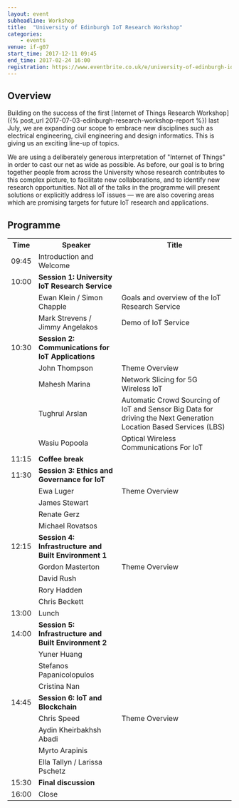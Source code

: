 ```yaml
---
layout: event
subheadline: Workshop
title:  "University of Edinburgh IoT Research Workshop"
categories:
    - events
venue: if-g07
start_time: 2017-12-11 09:45
end_time: 2017-02-24 16:00
registration: https://www.eventbrite.co.uk/e/university-of-edinburgh-iot-research-workshop-tickets-37581958650
---
```


## Overview

Building on the success of the first [Internet of Things Research Workshop]({% post_url 2017-07-03-edinburgh-research-workshop-report %}) last July, we are expanding our scope to embrace new disciplines such as electrical engineering, civil engineering and design informatics. This is giving us an exciting line-up of topics.

We are using a deliberately generous interpretation of "Internet of Things" in order to cast our net as wide as possible. As before, our goal is to bring together people from across the University whose research contributes to this complex picture, to facilitate new collaborations, and to identify new research opportunities. Not all of the talks in the programme will present solutions or explicitly address IoT issues &mdash; we are also covering areas which are promising targets for future IoT research and applications. 




## Programme

<table>
  <tr>
    <th>Time</th>
    <th>Speaker</th>
    <th>Title</th>
  </tr>
  <tr>
    <td>09:45</td>
    <td>Introduction and Welcome</td>
    <td></td>
  </tr>
  <tr>
    <td>10:00</td>
    <td><b>Session 1: University IoT Research Service</b></td>
    <td></td>
  </tr>
  <tr>
    <td></td>
    <td>Ewan Klein / Simon Chapple</td>
    <td>Goals and overview of the IoT Research Service</td>
  </tr>
  <tr>
    <td></td>
    <td>Mark Strevens / Jimmy Angelakos</td>
    <td>Demo of IoT Service</td>
  </tr>
  <tr>
    <td>10:30</td>
    <td><b>Session 2: Communications for IoT Applications</b></td>
    <td></td>
  </tr>
  <tr>
    <td></td>
    <td>John Thompson</td>
    <td>Theme Overview</td>
  </tr>
  <tr>
    <td></td>
    <td>Mahesh Marina</td>
    <td>Network Slicing for 5G Wireless IoT</td>
  </tr>
  <tr>
    <td></td>
    <td>Tughrul Arslan</td>
    <td>Automatic Crowd Sourcing of IoT and Sensor Big Data for driving the Next Generation Location Based Services (LBS)</td>
  </tr>
  <tr>
    <td></td>
    <td>Wasiu Popoola</td>
    <td>Optical Wireless Communications For IoT</td>
  </tr>
  <tr>
    <td>11:15</td>
    <td><b>Coffee break</b></td>
    <td></td>
  </tr>
  <tr>
    <td>11:30</td>
    <td><b>Session 3: Ethics and Governance for IoT</b></td>
    <td></td>
  </tr>
  <tr>
    <td></td>
    <td>Ewa Luger</td>
    <td>Theme Overview</td>
  </tr>
  <tr>
    <td></td>
    <td>James Stewart</td>
    <td></td>
  </tr>
  <tr>
    <td></td>
    <td>Renate Gerz</td>
    <td></td>
  </tr>
  <tr>
    <td></td>
    <td>Michael Rovatsos</td>
    <td></td>
  </tr>
  <tr>
    <td>12:15</td>
    <td><b>Session 4: Infrastructure and Built Environment 1</b></td>
    <td></td>
  </tr>
  <tr>
    <td></td>
    <td>Gordon Masterton</td>
    <td>Theme Overview</td>
  </tr>
  <tr>
    <td></td>
    <td>David Rush</td>
    <td></td>
  </tr>
  <tr>
    <td></td>
    <td>Rory Hadden</td>
    <td></td>
  </tr>
  <tr>
    <td></td>
    <td>Chris Beckett</td>
    <td></td>
  </tr>
  <tr>
    <td>13:00</td>
    <td>Lunch</td>
    <td></td>
  </tr>
  <tr>
    <td>14:00</td>
    <td><b>Session 5: Infrastructure and Built Environment 2</b></td>
    <td></td>
  </tr>
  <tr>
    <td></td>
    <td>Yuner Huang</td>
    <td></td>
  </tr>
  <tr>
    <td></td>
    <td>Stefanos Papanicolopulos</td>
    <td></td>
  </tr>
  <tr>
    <td></td>
    <td>Cristina Nan</td>
    <td></td>
  </tr>
 <!--  <tr>
    <td></td>
    <td>Miguel Paredes (TBC)</td>
    <td></td>
  </tr> -->
  <tr>
    <td>14:45</td>
    <td><b>Session 6: IoT and Blockchain</b></td>
    <td></td>
  </tr>
  <tr>
    <td></td>
    <td>Chris Speed</td>
    <td>Theme Overview</td>
  </tr>
  <tr>
    <td></td>
    <td>Aydin Kheirbakhsh Abadi</td>
    <td></td>
  </tr>
  <tr>
    <td></td>
    <td>Myrto Arapinis</td>
    <td></td>
  </tr>
  <tr>
    <td></td>
    <td>Ella Tallyn / Larissa Pschetz</td>
    <td></td>
  </tr>
  <tr>
    <td>15:30</td>
    <td><b>Final discussion</b></td>
    <td></td>
  </tr>
  <tr>
    <td>16:00</td>
    <td>Close</td>
    <td></td>
  </tr>
</table>